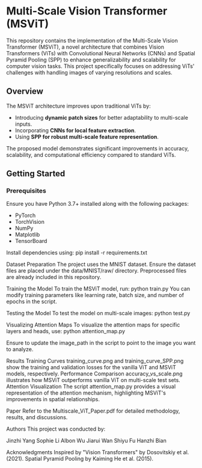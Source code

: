 # Multi-Scale Vision Transformer (MSViT)

This repository contains the implementation of the Multi-Scale Vision Transformer (MSViT), a novel architecture that combines Vision Transformers (ViTs) with Convolutional Neural Networks (CNNs) and Spatial Pyramid Pooling (SPP) to enhance generalizability and scalability for computer vision tasks. This project specifically focuses on addressing ViTs' challenges with handling images of varying resolutions and scales.

## Overview

The MSViT architecture improves upon traditional ViTs by:
- Introducing **dynamic patch sizes** for better adaptability to multi-scale inputs.
- Incorporating **CNNs for local feature extraction**.
- Using **SPP for robust multi-scale feature representation**.

The proposed model demonstrates significant improvements in accuracy, scalability, and computational efficiency compared to standard ViTs.

## Getting Started

### Prerequisites

Ensure you have Python 3.7+ installed along with the following packages:
- PyTorch
- TorchVision
- NumPy
- Matplotlib
- TensorBoard

Install dependencies using:
pip install -r requirements.txt

Dataset Preparation
The project uses the MNIST dataset. Ensure the dataset files are placed under the data/MNIST/raw/ directory. Preprocessed files are already included in this repository.

Training the Model
To train the MSViT model, run:
python train.py
You can modify training parameters like learning rate, batch size, and number of epochs in the script.

Testing the Model
To test the model on multi-scale images:
python test.py

Visualizing Attention Maps
To visualize the attention maps for specific layers and heads, use:
python attention_map.py

Ensure to update the image_path in the script to point to the image you want to analyze.

Results
Training Curves
training_curve.png and training_curve_SPP.png show the training and validation losses for the vanilla ViT and MSViT models, respectively.
Performance Comparison
accuracy_vs_scale.png illustrates how MSViT outperforms vanilla ViT on multi-scale test sets.
Attention Visualization
The script attention_map.py provides a visual representation of the attention mechanism, highlighting MSViT's improvements in spatial relationships.

Paper
Refer to the Multiscale_ViT_Paper.pdf for detailed methodology, results, and discussions.

Authors
This project was conducted by:

Jinzhi Yang
Sophie Li
Albon Wu
Jiarui Wan
Shiyu Fu
Hanzhi Bian

Acknowledgments
Inspired by "Vision Transformers" by Dosovitskiy et al. (2021).
Spatial Pyramid Pooling by Kaiming He et al. (2015).
